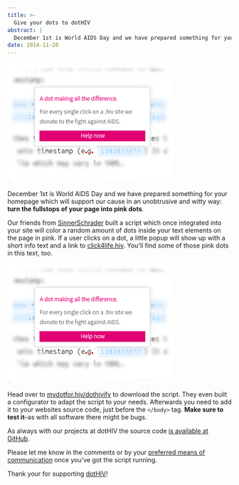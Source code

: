 ```yaml
---
title: >-
  Give your dots to dotHIV
abstract: |
  December 1st is World AIDS Day and we have prepared something for your homepage which will support our cause in an unobtrusive and witty way: turn the fullstops of your page into pink dots.
date: 2014-11-28
---
```


![dotHIVify popup](../media/2014-11-28-give-your-dots-to-dotHIV/hero.png)

December 1st is World AIDS Day and we have prepared something for your homepage
which will support our cause in an unobtrusive and witty way: **turn the
fullstops of your page into pink dots**.

Our friends from [SinnerSchrader](http://sinnerschrader.hiv/) built a script
which once integrated into your site will color a random amount of dots inside
your text elements on the page in pink. If a user clicks on a dot, a little
popup will show up with a short info text and a link to
[click4life.hiv](http://click4life.hiv/). You'll find some of those pink dots in
this text, too.

![dotHIVify popup](../media/2014-11-28-give-your-dots-to-dotHIV/dothivify.png)

Head over to [mydotfor.hiv/dothivify](http://mydotfor.hiv/dothivify/) to
download the script. They even built a configurator to adapt the script to your
needs. Afterwards you need to add it to your websites source code, just before
the `</body>` tag. **Make sure to test it**–as with all software there might be
bugs.

As always with our projects at dotHIV the source code
[is available at GitHub](https://github.com/dothiv/dothivify).

Please let me know in the comments or by your
[preferred means of communication](https://coderbyheart.com/) once you've got
the script running.

Thank your for supporting [dotHIV](http://click4life.hiv/)!

